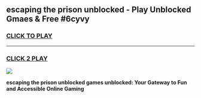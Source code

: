 
## escaping the prison unblocked - Play Unblocked Gmaes & Free #6cyvy
<h3>
<a href="https://news.freeplayer.one?title=escaping_the_prison_unblocked&ref=03M">CLICK TO PLAY</a></h3>
<hr>

<h3>
<a href="https://news.freeplayer.one?title=escaping_the_prison_unblocked&ref=03M">CLICK 2 PLAY</a>
  
</h3>

<a href="https://news.freeplayer.one?title=escaping_the_prison_unblocked&ref=03M"><img src="https://clearcache.store/games.png"></a>


**escaping the prison unblocked games unblocked: Your Gateway to Fun and Accessible Online Gaming**
